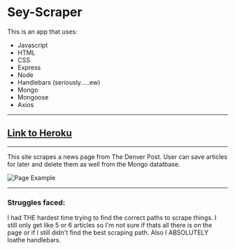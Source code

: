 # Sey-Scraper

This is an app that uses:
* Javascript
* HTML
* CSS
* Express
* Node
* Handlebars (seriously.....ew)
* Mongo
* Mongoose
* Axios

---

## [Link to Heroku](https://guarded-journey-81021.herokuapp.com/)

---

This site scrapes a news page from The Denver Post. User can save articles for later and delete them as well from the Mongo datatbase.

![Page Example](public/assets/images/scraper.gif)

---

### Struggles faced:
I had THE hardest time trying to find the correct paths to scrape things. I still only get like 5 or 6 articles so I'm not sure if thats all there is on the page or if I still didn't find the best scraping path. Also I ABSOLUTELY loathe handlebars.
